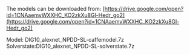 The models can be downloaded from: [https://drive.google.com/open?id=1CNAaemvWXXHC_KO2zkXu8Gl-Hedr_go2](https://drive.google.com/open?id=1CNAaemvWXXHC_KO2zkXu8Gl-Hedr_go2)

Model: DIG10_alexnet_NPDD-SL-caffemodel.7z<br>
Solverstate:DIG10_alexnet_NPDD-SL-solverstate.7z
